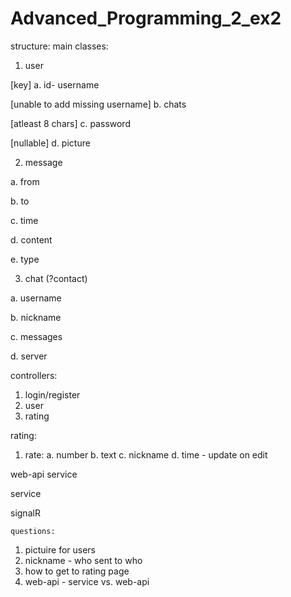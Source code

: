 # Advanced_Programming_2_ex2


structure:
main classes:
1. user

  [key]
  a. id- username 
	
  [unable to add missing username]
  b. chats<chat>
	
  [atleast 8 chars]
  c. password
	
  [nullable]
  d. picture
	
2. message 
	
  a. from
	
  b. to
	
  c. time
	
  d. content
	
  e. type
	
3. chat (?contact)
	
  a. username
	
  b. nickname
	
  c. messages
	
  d. server
  
  controllers:
  1. login/register
  2. user
  3. rating
  
  rating:
  1. rate:
    a. number
    b. text
    c. nickname
    d. time - update on edit
  
  web-api service
  
  service
  
  signalR 
  
    questions:
  1. pictuire for users
  2. nickname - who sent to who
  3. how to get to rating page
  4. web-api - service vs. web-api
  
  
